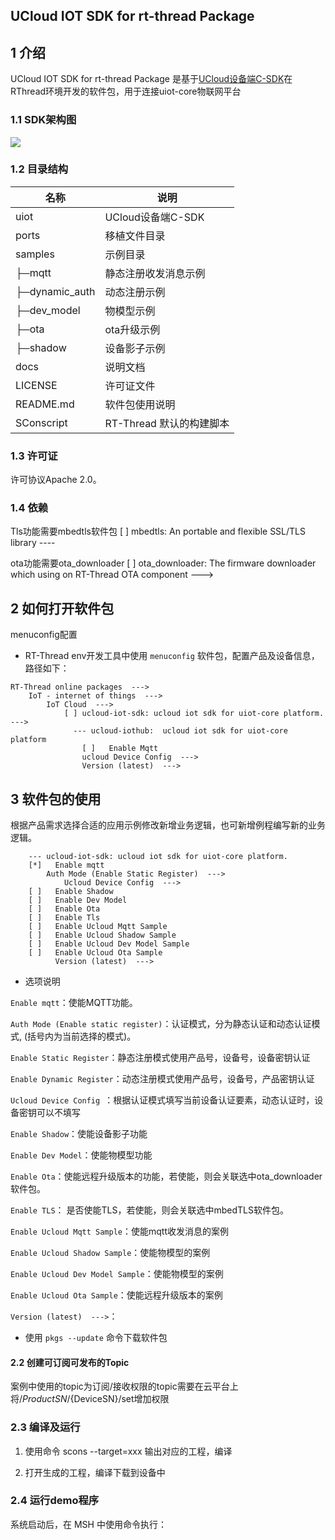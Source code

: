 ##  UCloud IOT SDK for rt-thread Package 
## 1 介绍

UCloud IOT SDK for rt-thread Package 是基于[UCloud设备端C-SDK](https://github.com/ucloud/ucloud-iot-device-sdk-c)在RThread环境开发的软件包，用于连接uiot-core物联网平台

### 1.1 SDK架构图
![](https://uiot.cn-sh2.ufileos.com/sdk%E6%9E%B6%E6%9E%84%E5%9B%BE.png)

### 1.2 目录结构

| 名称            	| 说明 |
| ----            	| ---- |
| uiot            	| UCloud设备端C-SDK |
| ports           	| 移植文件目录 |
| samples         	| 示例目录 |
|  ├─mqtt      		| 静态注册收发消息示例 |
|  ├─dynamic_auth   | 动态注册示例 |
|  ├─dev_model      | 物模型示例 |
|  ├─ota      		| ota升级示例 |
|  ├─shadow      	| 设备影子示例 |
| docs         	    | 说明文档 |
| LICENSE         	| 许可证文件 |
| README.md       	| 软件包使用说明 |
| SConscript      	| RT-Thread 默认的构建脚本 |

### 1.3 许可证

许可协议Apache 2.0。

### 1.4 依赖
Tls功能需要mbedtls软件包
[ ] mbedtls: An portable and flexible SSL/TLS library  ----

ota功能需要ota_downloader
[ ] ota_downloader: The firmware downloader which using on RT-Thread OTA component  --->

## 2 如何打开软件包
menuconfig配置
- RT-Thread env开发工具中使用 `menuconfig` 软件包，配置产品及设备信息，
路径如下：
```
RT-Thread online packages  --->
	IoT - internet of things  --->
		IoT Cloud  --->
			[ ] ucloud-iot-sdk: ucloud iot sdk for uiot-core platform.  --->
			  --- ucloud-iothub:  ucloud iot sdk for uiot-core platform 
				[ ]   Enable Mqtt 
				ucloud Device Config  --->  
				Version (latest)  --->	
```

## 3 软件包的使用
根据产品需求选择合适的应用示例修改新增业务逻辑，也可新增例程编写新的业务逻辑。
```			
	--- ucloud-iot-sdk: ucloud iot sdk for uiot-core platform.
	[*]   Enable mqtt                                                                                             
		Auth Mode (Enable Static Register)  --->                                                               
			Ucloud Device Config  --->                                                                                 
	[ ]   Enable Shadow                                                                                        
	[ ]   Enable Dev Model                                                                                      
	[ ]   Enable Ota                                                                                                
	[ ]   Enable Tls                                                                                            
	[ ]   Enable Ucloud Mqtt Sample                                                                                 
	[ ]   Enable Ucloud Shadow Sample                                                                          
	[ ]   Enable Ucloud Dev Model Sample                                                                        
	[ ]   Enable Ucloud Ota Sample                                                                              
		  Version (latest)  --->
```

- 选项说明

`Enable mqtt`：使能MQTT功能。

`Auth Mode (Enable static register)`：认证模式，分为静态认证和动态认证模式, (括号内为当前选择的模式)。

`Enable Static Register`：静态注册模式使用产品号，设备号，设备密钥认证

`Enable Dynamic Register`：动态注册模式使用产品号，设备号，产品密钥认证

`Ucloud Device Config `：根据认证模式填写当前设备认证要素，动态认证时，设备密钥可以不填写

`Enable Shadow`：使能设备影子功能

`Enable Dev Model`：使能物模型功能

`Enable Ota`：使能远程升级版本的功能，若使能，则会关联选中ota_downloader软件包。

`Enable TLS`： 是否使能TLS，若使能，则会关联选中mbedTLS软件包。

`Enable Ucloud Mqtt Sample`：使能mqtt收发消息的案例

`Enable Ucloud Shadow Sample`：使能物模型的案例

`Enable Ucloud Dev Model Sample`：使能物模型的案例

`Enable Ucloud Ota Sample`：使能远程升级版本的案例

`Version (latest)  --->`：

- 使用 `pkgs --update` 命令下载软件包

#### 2.2 创建可订阅可发布的Topic

案例中使用的topic为订阅/接收权限的topic需要在云平台上将/${ProductSN}/${DeviceSN}/set增加权限

### 2.3 编译及运行
1. 使用命令 scons --target=xxx 输出对应的工程，编译 

2. 打开生成的工程，编译下载到设备中

### 2.4 运行demo程序
系统启动后，在 MSH 中使用命令执行：


